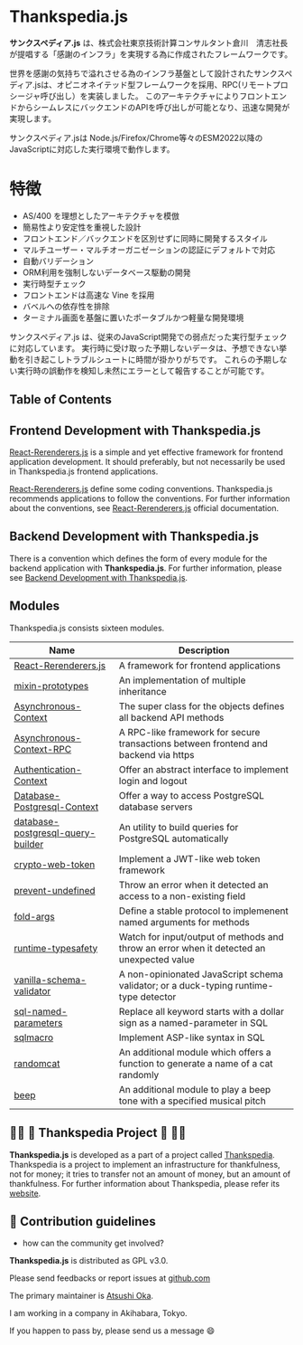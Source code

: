   Thankspedia.js 
===================
**サンクスペディア.js** は、株式会社東京技術計算コンサルタント倉川　清志社長が提唱する「感謝のインフラ」を実現する為に作成されたフレームワークです。

世界を感謝の気持ちで溢れさせる為のインフラ基盤として設計されたサンクスペディア.jsは、オピニオネイテッド型フレームワークを採用、RPC(リモートプロシージャ呼び出し）を実装しました。
このアーキテクチャによりフロントエンドからシームレスにバックエンドのAPIを呼び出しが可能となり、迅速な開発が実現します。

サンクスペディア.jsは Node.js/Firefox/Chrome等々のESM2022以降のJavaScriptに対応した実行環境で動作します。

  特徴
================  
- AS/400 を理想としたアーキテクチャを模倣
- 簡易性より安定性を重視した設計
- フロントエンド／バックエンドを区別せずに同時に開発するスタイル
- マルチユーザー・マルチオーガニゼーションの認証にデフォルトで対応
- 自動バリデーション
- ORM利用を強制しないデータベース駆動の開発
- 実行時型チェック
- フロントエンドは高速な Vine を採用
- バベルへの依存性を排除
- ターミナル画面を基盤に置いたポータブルかつ軽量な開発環境

サンクスペディア.js は、従来のJavaScript開発での弱点だった実行型チェックに対応しています。
実行時に受け取った予期しないデータは、予想できない挙動を引き起こしトラブルシュートに時間が掛かりがちです。
これらの予期しない実行時の誤動作を検知し未然にエラーとして報告することが可能です。

[Vim]: https://www.vim.org/

 Table of Contents
------------------------------------

[TOC-BEGIN]: <> ""
[TOC-END]: <> ""
[TOC-COMMAND]: <> "r! cat profile/README.md | pandoc -s --toc --wrap=none  --from=markdown --to=markdown | sed -n '1,/^ *$/p'"


 Frontend Development with Thankspedia.js
----------------------------------------

[React-Rerenderers.js][rerenderers] is a simple and yet effective framework for
frontend application development. It should preferably, but not necessarily be
used in Thankspedia.js frontend applications.

[React-Rerenderers.js][rerenderers] define some coding conventions. Thankspedia.js
recommends applications to follow the conventions. For further information
about the conventions, see [React-Rerenderers.js][rerenderers] official
documentation.

[frontend]: https://github.com/kombucha-js/.github/wiki/Frontend-Development


 Backend Development with Thankspedia.js
---------------------------------------
There is a convention which defines the form of every module for the backend
application with **Thankspedia.js**. For further information, please see [Backend Development with Thankspedia.js][backend].

[backend]: https://github.com/kombucha-js/.github/wiki/Backend-Development


 Modules
------------------------------------

Thankspedia.js consists sixteen modules.

| Name                                                                    | Description                                                                                    |
| ----------------------------------------------------------------------  | ---------------------------------------------------------------------------------------------  |
| [React-Rerenderers.js][react-rerenderers]                               | A framework for frontend applications                                                          |
| [mixin-prototypes][mixin-prototypes]                                    | An implementation of multiple inheritance                                                      |
| [Asynchronous-Context][asynchronous-context]                            | The super class for the objects defines all backend API methods                                |
| [Asynchronous-Context-RPC][asynchronous-context-rpc]                    | A RPC-like framework for secure transactions between frontend and backend via https            |
| [Authentication-Context][authentication-context]                        | Offer an abstract interface to implement login and logout                                      |
| [Database-Postgresql-Context][database-postgresql-context]              | Offer a way to access PostgreSQL database servers                                              |
| [database-postgresql-query-builder][database-postgresql-query-builder]  | An utility to build queries for PostgreSQL automatically                                       |
| [crypto-web-token][crypto-web-token]                                    | Implement a JWT-like web token framework                                                       |
| [prevent-undefined][prevent-undefined]                                  | Throw an error when it detected an access to a non-existing field                              |
| [fold-args][fold-args]                                                  | Define a stable protocol to implemenent named arguments for methods                            |
| [runtime-typesafety][runtime-typesafety]                                | Watch for input/output of methods and throw an error when it detected an unexpected value      |
| [vanilla-schema-validator][vanilla-schema-validator]                    | A non-opinionated JavaScript schema validator; or a duck-typing runtime-type detector          |
| [sql-named-parameters][sql-named-parameters]                            | Replace all keyword starts with a dollar sign as a named-parameter in SQL                      |
| [sqlmacro][sqlmacro]                                                    | Implement ASP-like syntax in SQL                                                               |
| [randomcat][randomcat]                                                  | An additional module which offers a function to generate a name of a cat randomly              |
| [beep][beep]                                                            | An additional module to play a beep tone with a specified musical pitch                        |

[randomcat]:                         https://github.com/kombucha-js/randomcat/
[beep]:                              https://github.com/kombucha-js/beep/

[rerenderers]:                       https://github.com/kombucha-js/react-rerenderers/
[react-rerenderers]:                 https://github.com/kombucha-js/react-rerenderers/
[asynchronous-context]:              https://github.com/kombucha-js/asynchronous-context/
[asynchronous-context-rpc]:          https://github.com/kombucha-js/asynchronous-context-rpc/
[prevent-undefined]:                 https://github.com/kombucha-js/prevent-undefined/
[fold-args]:                         https://github.com/kombucha-js/fold-args/
[runtime-typesafety]:                https://github.com/kombucha-js/runtime-typesafety/
[database-postgresql-query-builder]: https://github.com/kombucha-js/database-postgresql-query-builder/
[vanilla-schema-validator]:          https://github.com/kombucha-js/vanilla-schema-validator/
[sql-named-parameters]:              https://github.com/kombucha-js/sql-named-parameters/
[sqlmacro]:                          https://github.com/kombucha-js/sqlmacro/
[mixin-prototypes]:                  https://github.com/kombucha-js/mixin-prototypes/
[authentication-context]:            https://github.com/kombucha-js/authentication-context/
[database-postgresql-context]:       https://github.com/kombucha-js/database-postgresql-context/
[crypto-web-token]:                  https://github.com/kombucha-js/crypto-web-token/
[randomcat]:                         https://github.com/kombucha-js/randomcat/
[beep]:                              https://github.com/kombucha-js/beep/

[LIST-COMMAND]: <> "gh repo list --json 'url' kombucha-js --jq '.[].url'"



  🙏🏿 🥰 Thankspedia Project 🥰 🙏🏻
----------------------------------------
**Thankspedia.js** is developed as a part of a project called [Thankspedia][].
Thankspedia is a project to implement an infrastructure for thankfulness, not
for money; it tries to transfer not an amount of money, but an amount of
thankfulness. For further information about Thankspedia, please refer its
[website][Thankspedia].

[Thankspedia]: https://github.com/thankspedia/


🌈 Contribution guidelines
---------------------------------------------------------------
- how can the community get involved?

**Thankspedia.js** is distributed as GPL v3.0.

Please send feedbacks or report issues at [github.com](https://github.com/kombucha-js)

The primary maintainer is [Atsushi Oka][ats4u].

I am working in a company in Akihabara, Tokyo.

If you happen to pass by, please send us a message 😄

[ats4u]: https://github.com/ats4u

<!--
**Here are some ideas to get you started:**
👩‍💻 Useful resources
---------------------------------------------------------------
 - where can the community find your docs? Is there anything else the community should know?
🙋‍♀️ A short introduction - what is your organization all about?
🌈 Contribution guidelines - how can the community get involved?
👩‍💻 Useful resources - where can the community find your docs? Is there anything else the community should know?
🍿 Fun facts - what does your team eat for breakfast?
🧙 Remember, you can do mighty things with the power of [Markdown](https://docs.github.com/github/writing-on-github/getting-started-with-writing-and-formatting-on-github/basic-writing-and-formatting-syntax)
-->
